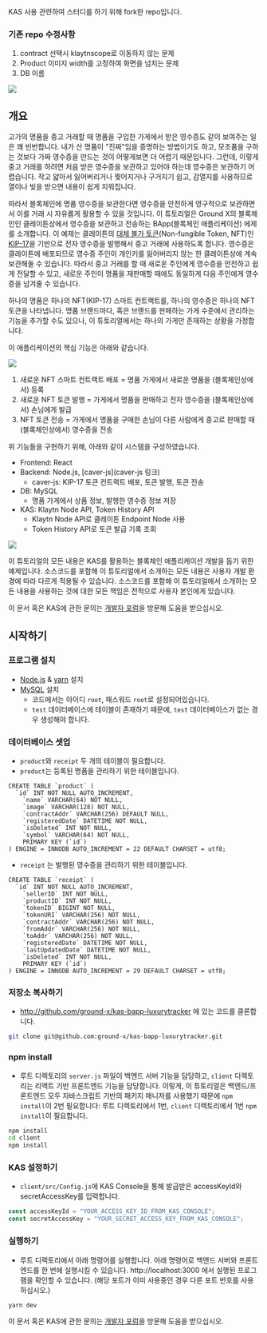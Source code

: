 

KAS 사용 관련하여 스터디를 하기 위해 fork한 repo입니다.

### 기존 repo 수정사항
1. contract 선택시 klaytnscope로 이동하지 않는 문제
2. Product 이미지 width를 고정하여 화면을 넘치는 문제
3. DB 이름 

![](./screen1.png)

## 개요

고가의 명품을 중고 거래할 때 명품을 구입한 가게에서 받은 영수증도 같이 보여주는 일은 꽤 빈번합니다. 내가 산 명품이 "진짜"임을 증명하는 방법이기도 하고, 모조품을 구하는 것보다 가짜 영수증을 만드는 것이 어떻게보면 더 어렵기 때문입니다. 그런데, 이렇게 중고 거래를 하려면 처음 받은 영수증을 보관하고 있어야 하는데 영수증은 보관하기 어렵습니다. 작고 얇아서 잃어버리거나 찢어지거나 구거지기 쉽고, 감열지를 사용하므로 열이나 빛을 받으면 내용이 쉽게 지워집니다.

따라서 블록체인에 명품 영수증을 보관한다면 영수증을 안전하게 영구적으로 보관하면서 이를 거래 시 자유롭게 활용할 수 있을 것입니다. 이 튜토리얼은 Ground X의 블록체인인 클레이튼상에서 영수증을 보관하고 전송하는 BApp(블록체인 애플리케이션) 에제를 소개합니다. 이 예제는 클레이튼의 [대체 불가 토큰](http://wiki.hash.kr/index.php/%EB%8C%80%EC%B2%B4%EB%B6%88%EA%B0%80%ED%86%A0%ED%81%B0)(Non-fungible Token, NFT)인 [KIP-17](https://ko.docs.klaytn.com/smart-contract/token-standard#non-fungible-token-standard-kip-17)을 기반으로 전자 영수증을 발행해서 중고 거래에 사용하도록 합니다. 영수증은 클레이튼에 배포되므로 영수증 주인이 개인키를 잃어버리지 않는 한 클레이튼상에 계속 보관해둘 수 있습니다. 따라서 중고 거래를 할 때 새로운 주인에게 영수증을 안전하고 쉽게 전달할 수 있고, 새로운 주인이 명품을 재판매할 때에도 동일하게 다음 주인에게 영수증을 넘겨줄 수 있습니다.

하나의 명품은 하나의 NFT(KIP-17) 스마트 컨트랙트를, 하나의 영수증은 하나의 NFT 토큰을 나타냅니다. 명품 브랜드마다, 혹은 브랜드를 판매하는 가게 수준에서 관리하는 기능을 추가할 수도 있으나, 이 튜토리얼에서는 하나의 가게만 존재하는 상황을 가정합니다.

이 애플리케이션의 핵심 기능은 아래와 같습니다.

![](./bapp_luxurytracker_diagram.png)

1. 새로운 NFT 스마트 컨트랙트 배포 = 명품 가게에서 새로운 명품을 (블록체인상에서) 등록
2. 새로운 NFT 토큰 발행 = 가게에서 명품을 판매하고 전자 영수증을 (블록체인상에서) 손님에게 발급
3. NFT 토큰 전송 = 가게에서 명품을 구매한 손님이 다른 사람에게 중고로 판매할 때 (블록체인상에서) 영수증을 전송

위 기능들을 구현하기 위해, 아래와 같이 시스템을 구성하였습니다.

* Frontend: React
* Backend: Node.js, [caver-js](caver-js 링크)
  * caver-js: KIP-17 토큰 컨트랙트 배포, 토큰 발행, 토큰 전송
* DB: MySQL
  * 명품 가게에서 상품 정보, 발행한 영수증 정보 저장
* KAS: Klaytn Node API, Token History API
  * Klaytn Node API로 클레이튼 Endpoint Node 사용
  * Token History API로 토큰 발급 기록 조회

![](./bapp_luxurytracker_system_diagram.png)

이 튜토리얼의 모든 내용은 KAS를 활용하는 블록체인 애플리케이션 개발을 돕기 위한 예제입니다. 소스코드를 포함해 이 튜토리얼에서 소개하는 모든 내용은 사용자 개발 환경에 따라 다르게 적용될 수 있습니다. 소스코드를 포함해 이 튜토리얼에서 소개하는 모든 내용을 사용하는 것에 대한 모든 책임은 전적으로 사용자 본인에게 있습니다.

이 문서 혹은 KAS에 관한 문의는 [개발자 포럼]()을 방문해 도움을 받으십시오.

## 시작하기

### 프로그램 설치

- [Node.js](https://nodejs.org/ko/) & [yarn](https://classic.yarnpkg.com/en/docs/install) 설치
- [MySQL](https://dev.mysql.com/doc/mysql-installation-excerpt/5.7/en/) 설치
  - 코드에서는 아이디 `root`, 패스워드 `root`로 설정되어있습니다.
  - `test` 데이터베이스에 테이블이 존재하기 때문에, `test` 데이터베이스가 없는 경우 생성해야 합니다.

### 데이터베이스 셋업

- `product`와 `receipt` 두 개의 테이블이 필요합니다.
- `product`는 등록된 명품을 관리하기 위한 테이블입니다.

```mysql
CREATE TABLE `product` (
  `id` INT NOT NULL AUTO_INCREMENT,
	`name` VARCHAR(64) NOT NULL,
	`image` VARCHAR(128) NOT NULL,
	`contractAddr` VARCHAR(256) DEFAULT NULL,
	`registeredDate` DATETIME NOT NULL,
	`isDeleted` INT NOT NULL,
	`symbol` VARCHAR(64) NOT NULL,
	PRIMARY KEY (`id`)
) ENGINE = INNODB AUTO_INCREMENT = 22 DEFAULT CHARSET = utf8;
```

- `receipt` 는 발행된 영수증을 관리하기 위한 테이블입니다.

```mysql
CREATE TABLE `receipt` (
  `id` INT NOT NULL AUTO_INCREMENT,
	`sellerID` INT NOT NULL,
	`productID` INT NOT NULL,
	`tokenID` BIGINT NOT NULL,
	`tokenURI` VARCHAR(256) NOT NULL,
	`contractAddr` VARCHAR(256) NOT NULL,
	`fromAddr` VARCHAR(256) NOT NULL,
	`toAddr` VARCHAR(256) NOT NULL,
	`registeredDate` DATETIME NOT NULL,
	`lastUpdatedDate` DATETIME NOT NULL,
	`isDeleted` INT NOT NULL,
	PRIMARY KEY (`id`)
) ENGINE = INNODB AUTO_INCREMENT = 29 DEFAULT CHARSET = utf8;
```

### 저장소 복사하기

- http://github.com/ground-x/kas-bapp-luxurytracker 에 있는 코드를 클론합니다.

```bash
git clone git@github.com:ground-x/kas-bapp-luxurytracker.git
```

### npm install

- 루트 디렉토리의 `server.js` 파일이 백엔드 서버 기능을 담당하고, `client` 디렉토리는 리액트 기반 프론트엔드 기능을 담당합니다. 이렇게, 이 튜토리얼은 백엔드/프론트엔드 모두 자바스크립트 기반의 패키지 매니저를 사용했기 때문에 `npm install`이 2번 필요합니다: 루트 디렉토리에서 1번, `client` 디렉토리에서 1번 `npm install`이 필요합니다.

```bash
npm install
cd client
npm install
```

### KAS 설정하기

- `client/src/Config.js`에 KAS Console을 통해 발급받은 accessKeyId와 secretAccessKey를 입력합니다.

```js
const accessKeyId = "YOUR_ACCESS_KEY_ID_FROM_KAS_CONSOLE";
const secretAccessKey = "YOUR_SECRET_ACCESS_KEY_FROM_KAS_CONSOLE";
```

### 실행하기

- 루트 디렉토리에서 아래 명령어를 실행합니다. 아래 명령어로 백엔드 서버와 프론트엔드를 한 번에 실행시킬 수 있습니다. http://localhost:3000 에서 실행된 프로그램을 확인할 수 있습니다.
  (해당 포트가 이미 사용중인 경우 다른 포트 번호를 사용하십시오.)

```bash
yarn dev
```

이 문서 혹은 KAS에 관한 문의는 [개발자 포럼](https://forum.klaytn.com/)을 방문해 도움을 받으십시오.
